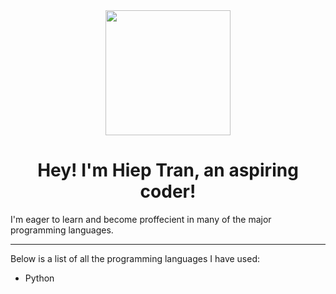 
<div id="header" align="center">
  <img src="https://media.giphy.com/media/fwbZnTftCXVocKzfxR/giphy.gif" width="200"/>
</div>

<html>
  <style>
    h1 {text-align: center;}
  </style>


<b> 
 <h1> 
   Hey! I'm Hiep Tran, an aspiring coder! 
 </h1>
</b>

I'm eager to learn and become proffecient in many of the major programming languages.

---

Below is a list of all the programming languages I have used:
- Python

